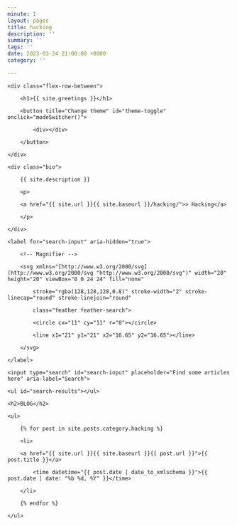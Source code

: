 ```yaml
---
minute: 1
layout: pages
title: hacking
description: ''
summary: ''
tags: ''
date: 2023-03-24 21:00:00 +0000
category: ''

---
```

<section id="intro">

    <div class="flex-row-between">

        <h1>{{ site.greetings }}</h1>

        <button title="Change theme" id="theme-toggle" onclick="modeSwitcher()">

            <div></div>

        </button>

    </div>

    <div class="bio">

	    {{ site.description }}

        <p>

	    <a href="{{ site.url }}{{ site.baseurl }}/hacking/">> Hacking</a>

        </p>

    </div>

</section>

<div class="search-article">

    <label for="search-input" aria-hidden="true">

        <!-- Magnifier -->

        <svg xmlns="[http://www.w3.org/2000/svg](http://www.w3.org/2000/svg "http://www.w3.org/2000/svg")" width="20" height="20" viewBox="0 0 24 24" fill="none"

            stroke="rgba(128,128,128,0.8)" stroke-width="2" stroke-linecap="round" stroke-linejoin="round"

            class="feather feather-search">

            <circle cx="11" cy="11" r="8"></circle>

            <line x1="21" y1="21" x2="16.65" y2="16.65"></line>

        </svg>

    </label>

    <input type="search" id="search-input" placeholder="Find some articles here" aria-label="Search">

    <ul id="search-results"></ul>

</div>

<section class="posts" id="Blog">

    <h2>BLOG</h2>

    <ul>

        {% for post in site.posts.category.hacking %}

        <li>

		<a href="{{ site.url }}{{ site.baseurl }}{{ post.url }}">{{ post.title }}</a>

            <time datetime="{{ post.date | date_to_xmlschema }}">{{ post.date | date: "%b %d, %Y" }}</time>

        </li>

        {% endfor %}

    </ul>

</section>